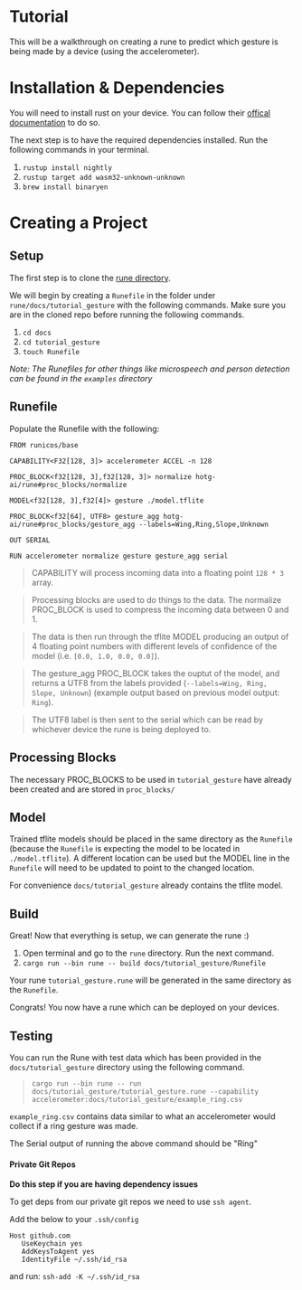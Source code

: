 # Tutorial

This will be a  walkthrough on creating a rune to predict which gesture is being made by a device (using the accelerometer).

# Installation & Dependencies

You will need to install rust on your device. You can follow their [offical documentation](https://doc.rust-lang.org/book/ch01-01-installation.html) to do so.

The next step is to have the required dependencies installed. Run the following commands in your terminal.

1. `rustup install nightly`
2. `rustup target add wasm32-unknown-unknown`
3. `brew install binaryen`


# Creating a Project
## Setup

The first step is to clone the [rune directory](https://github.com/hotg-ai/rune).

We will begin by creating a `Runefile` in the folder under `rune/docs/tutorial_gesture` with the following commands. Make sure you are in the cloned repo before running the following commands.

1. `cd docs`
2. `cd tutorial_gesture`
3. `touch Runefile`

*Note: The Runefiles for other things like microspeech and person detection can be found in the `examples` directory*
## Runefile
Populate the Runefile with the following:

```
FROM runicos/base

CAPABILITY<F32[128, 3]> accelerometer ACCEL -n 128

PROC_BLOCK<f32[128, 3],f32[128, 3]> normalize hotg-ai/rune#proc_blocks/normalize

MODEL<f32[128, 3],f32[4]> gesture ./model.tflite

PROC_BLOCK<f32[64], UTF8> gesture_agg hotg-ai/rune#proc_blocks/gesture_agg --labels=Wing,Ring,Slope,Unknown

OUT SERIAL

RUN accelerometer normalize gesture gesture_agg serial
```

>CAPABILITY will process incoming data into a floating point `128 * 3` array.

>Processing blocks are used to do things to the data. The normalize PROC_BLOCK is used to compress the incoming data between 0 and 1.

>The data is then run through the tflite MODEL producing an output of 4 floating point numbers with different levels of confidence of the model (i.e. `[0.0, 1.0, 0.0, 0.0]`).

>The gesture_agg PROC_BLOCK takes the ouptut of the model, and returns a UTF8 from the labels provided (`--labels=Wing, Ring, Slope, Unknown`)
(example output based on previous model output: `Ring`).

>The UTF8 label is then sent to the serial which can be read by whichever device the rune is being deployed to.


## Processing Blocks

The necessary PROC_BLOCKS to be used in `tutorial_gesture` have already been created and are stored in `proc_blocks/`


## Model

Trained tflite models should be placed in the same directory as the `Runefile` (because the `Runefile` is expecting the model to be located in `./model.tflite`). A different location can be used but the MODEL line in the `Runefile` will need to be updated to point to the changed location.

For convenience `docs/tutorial_gesture` already contains the tflite model.

## Build

Great! Now that everything is setup, we can generate the rune :)

1. Open terminal and go to the `rune` directory. Run the next command.
2. `cargo run --bin rune -- build docs/tutorial_gesture/Runefile`

Your rune `tutorial_gesture.rune` will be generated in the same directory as the `Runefile`.

Congrats! You now have a rune which can be deployed on your devices.

## Testing

You can run the Rune with test data which has been provided in the `docs/tutorial_gesture` directory using the following command.

>```cargo run --bin rune -- run docs/tutorial_gesture/tutorial_gesture.rune --capability accelerometer:docs/tutorial_gesture/example_ring.csv```

`example_ring.csv` contains data similar to what an accelerometer would collect if a ring gesture was made.

The Serial output of running the above command should be "Ring"



#### Private Git Repos
**Do this step if you are having dependency issues**

To get deps from our private git repos we need to
use `ssh agent`.

Add the below to your `.ssh/config`
```
Host github.com
   UseKeychain yes
   AddKeysToAgent yes
   IdentityFile ~/.ssh/id_rsa
```

and run:
`ssh-add -K ~/.ssh/id_rsa`
